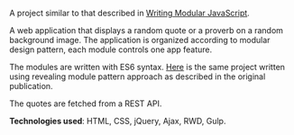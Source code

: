 A project similar to that described in [Writing Modular JavaScript](https://medium.com/@jrschwane/writing-modular-javascript-pt-1-b42a3bd23685).

A web application that displays a random quote or a proverb on a random background image. The application is organized according to modular design pattern, each module controls one app feature.

The modules are written with ES6 syntax. [Here](https://github.com/eremina-official/quote-proverb-app) is the same project written using revealing module pattern approach as described in the original publication.

The quotes are fetched from a REST API.

**Technologies used**: HTML, CSS, jQuery, Ajax, RWD, Gulp.